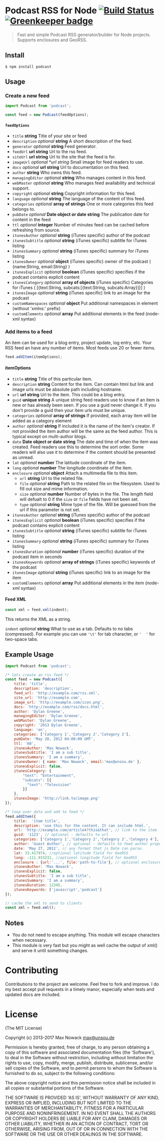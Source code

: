 # Podcast RSS for Node [![Build Status](https://travis-ci.org/maxnowack/node-podcast.svg)](https://travis-ci.org/maxnowack/node-podcast) [![Greenkeeper badge](https://badges.greenkeeper.io/maxnowack/node-podcast.svg)](https://greenkeeper.io/)

> Fast and simple Podcast RSS generator/builder for Node projects. Supports enclosures and GeoRSS.

## Install

    $ npm install podcast

## Usage

### Create a new feed

```js
import Podcast from 'podcast';

const feed = new Podcast(feedOptions);
```

#### `feedOptions`

 * `title` **string** Title of your site or feed
 * `description` _optional_ **string** A short description of the feed.
 * `generator` _optional_  **string** Feed generator.
 * `feedUrl` **url string** Url to the rss feed.
 * `siteUrl` **url string** Url to the site that the feed is for.
 * `imageUrl` _optional_  **url string* Small image for feed readers to use.
 * `docs` _optional_ **url string** Url to documentation on this feed.
 * `author` **string** Who owns this feed.
 * `managingEditor` _optional_ **string** Who manages content in this feed.
 * `webMaster` _optional_ **string** Who manages feed availability and technical support.
 * `copyright` _optional_ **string** Copyright information for this feed.
 * `language` _optional_ **string**  The language of the content of this feed.
 * `categories` _optional_ **array of strings**  One or more categories this feed belongs to.
 * `pubDate` _optional_ **Date object or date string** The publication date for content in the feed
 * `ttl` _optional_ **integer** Number of minutes feed can be cached before refreshing from source.
 * `itunesAuthor` _optional_  **string** (iTunes specific) author of the podcast
 * `itunesSubtitle` _optional_  **string** (iTunes specific) subtitle for iTunes listing
 * `itunesSummary` _optional_  **string** (iTunes specific) summary for iTunes listing
 * `itunesOwner` _optional_ **object** (iTunes specific) owner of the podcast ( {name:String, email:String} )
 * `itunesExplicit` _optional_ **boolean** (iTunes specific) specifies if the podcast contains explicit content
 * `itunesCategory` _optional_ **array of objects** (iTunes specific) Categories for iTunes ( [{text:String, subcats:[{text:String, subcats:Array}]}] )
 * `itunesImage` _optional_ **string** (iTunes specific) link to an image for the podcast
 * `customNamespaces` _optional_ **object** Put additional namespaces in <rss> element (without 'xmlns:' prefix)
 * `customElements` _optional_ **array** Put additional elements in the feed (node-xml syntax)

### Add items to a feed

An item can be used for a blog entry, project update, log entry, etc.  Your RSS feed
an have any number of items. Most feeds use 20 or fewer items.

```js
feed.addItem(itemOptions);
```

#### itemOptions

 * `title` **string** Title of this particular item.
 * `description` **string** Content for the item.  Can contain html but link and image urls must be absolute path including hostname.
 * `url` **url string** Url to the item. This could be a blog entry.
 * `guid` **unique string** A unique string feed readers use to know if an item is new or has already been seen.
 If you use a guid never change it.  If you don't provide a guid then your item urls must
 be unique.
 * `categories` _optional_ **array of strings** If provided, each array item will be added as a category element
 * `author` _optional_  **string**  If included it is the name of the item's creator.
 If not provided the item author will be the same as the feed author.  This is typical
 except on multi-author blogs.
 * `date` **Date object or date string** The date and time of when the item was created.  Feed
 readers use this to determine the sort order. Some readers will also use it to determine
 if the content should be presented as unread.
 * `lat` _optional_ **number** The latitude coordinate of the item.
 * `long` _optional_ **number** The longitude coordinate of the item.
 * `enclosure` _optional_ **object** Attach a multimedia file to this item.
    * `url` **string** Url to the related file.
    * `file` _optional_ **string** Path to the related file on the filesystem. Used to fill out size and mime
    information.
    * `size` _optional_ **number** Number of bytes in the file. The length field will defualt to 0 if the
    `size` or `file` fields have not been set.
    * `type` _optional_ **string** Mime type of the file. Will be guessed from the url if this parameter is
    not set.
 * `itunesAuthor` _optional_  **string** (iTunes specific) author of the podcast
 * `itunesExplicit` _optional_ **boolean** (iTunes specific) specifies if the podcast contains explicit content
 * `itunesSubtitle` _optional_  **string** (iTunes specific) subtitle for iTunes listing
 * `itunesSummary` _optional_  **string** (iTunes specific) summary for iTunes listing
 * `itunesDuration` _optional_ **number** (iTunes specific) duration of the podcast item in seconds
 * `itunesKeywords` _optional_ **array of strings** (iTunes specific) keywords of the podcast
 * `itunesImage` _optional_ **string** (iTunes specific) link to an image for the item
 * `customElements` _optional_ **array** Put additional elements in the item (node-xml syntax)

#### Feed XML

```js
const xml = feed.xml(indent);
```

This returns the XML as a string.

`indent` _optional_ **string** What to use as a tab. Defaults to no tabs (compressed).
 For example you can use `'\t'` for tab character, or `'  '` for two-space tabs.

## Example Usage

```js
import Podcast from 'podcast';

/* lets create an rss feed */
const feed = new Podcast({
    title: 'title',
    description: 'description',
    feed_url: 'http://example.com/rss.xml',
    site_url: 'http://example.com',
    image_url: 'http://example.com/icon.png',
    docs: 'http://example.com/rss/docs.html',
    author: 'Dylan Greene',
    managingEditor: 'Dylan Greene',
    webMaster: 'Dylan Greene',
    copyright: '2013 Dylan Greene',
    language: 'en',
    categories: ['Category 1','Category 2','Category 3'],
    pubDate: 'May 20, 2012 04:00:00 GMT',
    ttl: '60',
    itunesAuthor: 'Max Nowack',
    itunesSubtitle: 'I am a sub title',
    itunesSummary: 'I am a summary',
    itunesOwner: { name: 'Max Nowack', email:'max@unsou.de' },
    itunesExplicit: false,
    itunesCategory: {
        "text": "Entertainment",
        "subcats": [{
          "text": "Television"
        }]
    },
    itunesImage: 'http://link.to/image.png'
});

/* loop over data and add to feed */
feed.addItem({
    title:  'item title',
    description: 'use this for the content. It can include html.',
    url: 'http://example.com/article4?this&that', // link to the item
    guid: '1123', // optional - defaults to url
    categories: ['Category 1','Category 2','Category 3','Category 4'], // optional - array of item categories
    author: 'Guest Author', // optional - defaults to feed author property
    date: 'May 27, 2012', // any format that js Date can parse.
    lat: 33.417974, //optional latitude field for GeoRSS
    long: -111.933231, //optional longitude field for GeoRSS
    enclosure : {url:'...', file:'path-to-file'}, // optional enclosure
    itunesAuthor: 'Max Nowack',
    itunesExplicit: false,
    itunesSubtitle: 'I am a sub title',
    itunesSummary: 'I am a summary',
    itunesDuration: 12345,
    itunesKeywords: ['javascript','podcast']
});

// cache the xml to send to clients
const xml = feed.xml();
```

## Notes
 * You do not need to escape anything. This module will escape characters when necessary.
 * This module is very fast but you might as well cache the output of xml() and serve
 it until something changes.

# Contributing

Contributions to the project are welcome. Feel free to fork and improve.
I do my best accept pull requests in a timely manor, especially when tests and updated docs
are included.

# License

(The MIT License)

Copyright (c) 2013-2017 Max Nowack <max@unsou.de>

Permission is hereby granted, free of charge, to any person obtaining
a copy of this software and associated documentation files (the
'Software'), to deal in the Software without restriction, including
without limitation the rights to use, copy, modify, merge, publish,
distribute, sublicense, and/or sell copies of the Software, and to
permit persons to whom the Software is furnished to do so, subject to
the following conditions:

The above copyright notice and this permission notice shall be
included in all copies or substantial portions of the Software.

THE SOFTWARE IS PROVIDED 'AS IS', WITHOUT WARRANTY OF ANY KIND,
EXPRESS OR IMPLIED, INCLUDING BUT NOT LIMITED TO THE WARRANTIES OF
MERCHANTABILITY, FITNESS FOR A PARTICULAR PURPOSE AND NONINFRINGEMENT.
IN NO EVENT SHALL THE AUTHORS OR COPYRIGHT HOLDERS BE LIABLE FOR ANY
CLAIM, DAMAGES OR OTHER LIABILITY, WHETHER IN AN ACTION OF CONTRACT,
TORT OR OTHERWISE, ARISING FROM, OUT OF OR IN CONNECTION WITH THE
SOFTWARE OR THE USE OR OTHER DEALINGS IN THE SOFTWARE.
